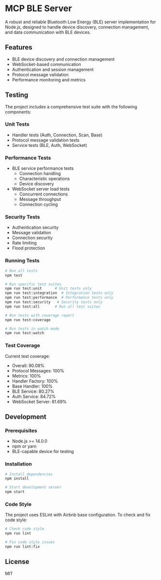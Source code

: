 # MCP BLE Server

A robust and reliable Bluetooth Low Energy (BLE) server implementation for Node.js, designed to handle device discovery, connection management, and data communication with BLE devices.

## Features

- BLE device discovery and connection management
- WebSocket-based communication
- Authentication and session management
- Protocol message validation
- Performance monitoring and metrics

## Testing

The project includes a comprehensive test suite with the following components:

### Unit Tests
- Handler tests (Auth, Connection, Scan, Base)
- Protocol message validation tests
- Service tests (BLE, Auth, WebSocket)

### Performance Tests
- BLE service performance tests
  - Connection handling
  - Characteristic operations
  - Device discovery
- WebSocket server load tests
  - Concurrent connections
  - Message throughput
  - Connection cycling

### Security Tests
- Authentication security
- Message validation
- Connection security
- Rate limiting
- Flood protection

### Running Tests

```bash
# Run all tests
npm test

# Run specific test suites
npm run test:unit      # Unit tests only
npm run test:integration  # Integration tests only
npm run test:performance  # Performance tests only
npm run test:security   # Security tests only
npm run test:all       # Run all test suites

# Run tests with coverage report
npm run test:coverage

# Run tests in watch mode
npm run test:watch
```

### Test Coverage

Current test coverage:
- Overall: 90.09%
- Protocol Messages: 100%
- Metrics: 100%
- Handler Factory: 100%
- Base Handler: 100%
- BLE Service: 80.27%
- Auth Service: 84.72%
- WebSocket Server: 81.69%

## Development

### Prerequisites

- Node.js >= 14.0.0
- npm or yarn
- BLE-capable device for testing

### Installation

```bash
# Install dependencies
npm install

# Start development server
npm start
```

### Code Style

The project uses ESLint with Airbnb base configuration. To check and fix code style:

```bash
# Check code style
npm run lint

# Fix code style issues
npm run lint:fix
```

## License

MIT 